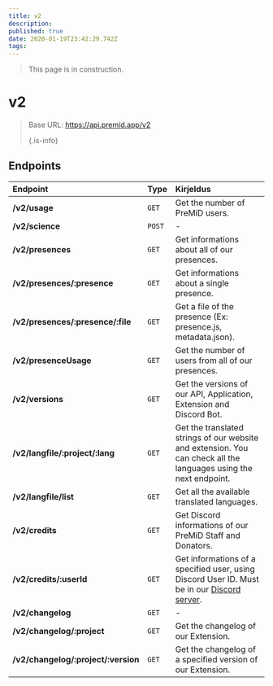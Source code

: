 ```yaml
---
title: v2
description:
published: true
date: 2020-01-19T23:42:29.742Z
tags:
---
```


> This page is in construction.

# v2

> Base URL: https://api.premid.app/v2 
> 
> {.is-info}


## Endpoints

<table>
  <thead>
    <tr>
      <th style="text-align:left">Endpoint</th>
      <th style="text-align:left">Type</th>
      <th style="text-align:left">Kirjeldus</th>
    </tr>
  </thead>
  <tbody>
    <tr>
      <td style="text-align:left"><b>/v2/usage</b>
      </td>
      <td style="text-align:left"><code>GET</code></td>
      <td style="text-align:left">Get the number of PreMiD users.</td>
    </tr>
    <tr>
      <td style="text-align:left"><b>/v2/science</b>
      </td>
      <td style="text-align:left"><code>POST</code></td>
      <td style="text-align:left">-</td>
    </tr>
    <tr>
      <td style="text-align:left"><b>/v2/presences</b>
      </td>
      <td style="text-align:left"><code>GET</code></td>
      <td style="text-align:left">Get informations about all of our presences.</td>
    </tr>
    <tr>
      <td style="text-align:left"><b>/v2/presences/:presence</b>
      </td>
      <td style="text-align:left"><code>GET</code></td>
      <td style="text-align:left">Get informations about a single presence.</td>
    </tr>
    <tr>
      <td style="text-align:left"><b>/v2/presences/:presence/:file</b>
      </td>
      <td style="text-align:left"><code>GET</code></td>
      <td style="text-align:left">Get a file of the presence (Ex: presence.js, metadata.json).</td>
    </tr>
    <tr>
      <td style="text-align:left"><b>/v2/presenceUsage</b>
      </td>
      <td style="text-align:left"><code>GET</code></td>
      <td style="text-align:left">Get the number of users from all of our presences.</td>
    </tr>
    <tr>
      <td style="text-align:left"><b>/v2/versions</b>
      </td>
      <td style="text-align:left"><code>GET</code></td>
      <td style="text-align:left">Get the versions of our API, Application, Extension and Discord Bot.</td>
    </tr>
    <tr>
      <td style="text-align:left"><b>/v2/langfile/:project/:lang</b>
      </td>
      <td style="text-align:left"><code>GET</code></td>
      <td style="text-align:left">Get the translated strings of our website and extension. You can check all the languages using the next endpoint.</td>
    </tr>
    <tr>
      <td style="text-align:left"><b>/v2/langfile/list</b>
      </td>
      <td style="text-align:left"><code>GET</code></td>
      <td style="text-align:left">Get all the available translated languages.</td>
    </tr>
    <tr>
      <td style="text-align:left"><b>/v2/credits</b>
      </td>
      <td style="text-align:left"><code>GET</code></td>
      <td style="text-align:left">Get Discord informations of our PreMiD Staff and Donators.</td>
    </tr>
    <tr>
      <td style="text-align:left"><b>/v2/credits/:userId</b>
      </td>
      <td style="text-align:left"><code>GET</code></td>
      <td style="text-align:left">Get informations of a specified user, using Discord User ID. Must be in our <a href="https://discord.gg/premid">Discord server</a>.</td>
    </tr>
    <tr>
      <td style="text-align:left"><b>/v2/changelog</b>
      </td>
      <td style="text-align:left"><code>GET</code></td>
      <td style="text-align:left">-</td>
    </tr>
    <tr>
      <td style="text-align:left"><b>/v2/changelog/:project</b>
      </td>
      <td style="text-align:left"><code>GET</code></td>
      <td style="text-align:left">Get the changelog of our Extension.</td>
    </tr>
    <tr>
      <td style="text-align:left"><b>/v2/changelog/:project/:version</b>
      </td>
      <td style="text-align:left"><code>GET</code></td>
      <td style="text-align:left">Get the changelog of a specified version of our Extension.</td>
    </tr>
  </tbody>
</table>

